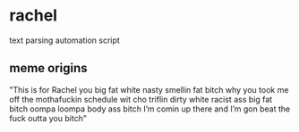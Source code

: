 # rachel
text parsing automation script


## meme origins

"This is for Rachel you big fat white nasty smellin fat bitch why you took me off the mothafuckin schedule wit cho triflin dirty white racist ass big fat bitch oompa loompa body ass bitch I’m comin up there and I’m gon beat the fuck outta you bitch"
